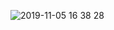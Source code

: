 
![2019-11-05 16 38 28](https://user-images.githubusercontent.com/50148342/68255682-1e2a5900-ffeb-11e9-8d8b-a1dc129c9ae2.gif)

